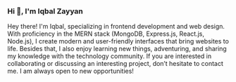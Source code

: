 ### Hi 👋, I'm Iqbal Zayyan

Hey there! I'm Iqbal, specializing in frontend development and web design. With proficiency in the MERN stack (MongoDB, Express.js, React.js, Node.js), I create modern and user-friendly interfaces that bring websites to life. Besides that, I also enjoy learning new things, adventuring, and sharing my knowledge with the technology community. If you are interested in collaborating or discussing an interesting project, don’t hesitate to contact me. I am always open to new opportunities!


